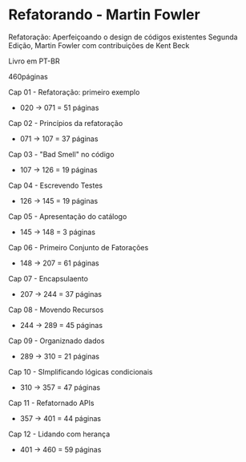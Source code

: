 # Refatorando - Martin Fowler

Refatoração: Aperfeiçoando o design de códigos existentes
Segunda Edição, Martin Fowler com contribuições de Kent Beck

Livro em PT-BR

460páginas

Cap 01 - Refatoração: primeiro exemplo
+ 020 -> 071 = 51 páginas

Cap 02 - Princípios da refatoração
+ 071 -> 107 = 37 páginas

Cap 03 - "Bad Smell" no código
+ 107 -> 126 = 19 páginas

Cap 04 - Escrevendo Testes
+ 126 -> 145 = 19 páginas

Cap 05 - Apresentação do catálogo
+ 145 -> 148 = 3 páginas

Cap 06 - Primeiro Conjunto de Fatorações
+ 148 -> 207 = 61 páginas

Cap 07 - Encapsulaento
+ 207 -> 244 = 37 páginas

Cap 08 - Movendo Recursos
+ 244 -> 289 = 45 páginas

Cap 09 - Organiznado dados
+ 289 -> 310 = 21 páginas

Cap 10 - SImplificando lógicas condicionais
+ 310 -> 357 = 47 páginas

Cap 11 - Refatornado APIs
+ 357 -> 401 = 44 páginas

Cap 12 - Lidando com herança
+ 401 -> 460 = 59 páginas






